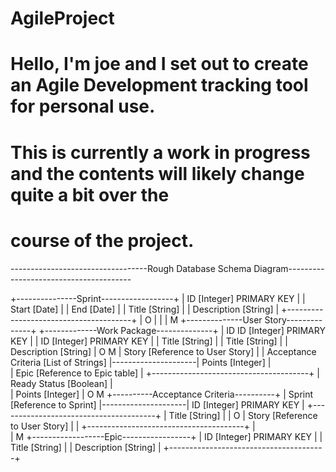 # AgileProject
# Hello, I'm joe and I set out to create an Agile Development tracking tool for personal use.
# This is currently a work in progress and the contents will likely change quite a bit over the
# course of the project.

----------------------------------Rough Database Schema Diagram---------------------------------------

+---------------Sprint------------------+
| ID [Integer] PRIMARY KEY              |
| Start [Date]                          |
| End [Date]                            |
| Title [String]                        |
| Description [String]                  |
+---------------------------------------+
                   | O
                   |
                   |
                   | M
+--------------User  Story--------------+                     +-------------Work Package--------------+
| ID ID [Integer] PRIMARY KEY           |                     | ID [Integer] PRIMARY KEY              |
| Title [String]                        |                     | Title [String]                        |
| Description [String]                  | O                 M | Story [Reference to User Story]       |
| Acceptance Criteria [List of Strings] |---------------------| Points [Integer]                      |              
| Epic [Reference to Epic table]        |                     +---------------------------------------+
| Ready Status [Boolean]                |                     
| Points [Integer]                      | O                 M +----------Acceptance Criteria----------+
| Sprint [Reference to Sprint]          |---------------------| ID [Integer] PRIMARY KEY              |
+---------------------------------------+                     | Title [String]                        |
                   | O                                        | Story [Reference to User Story]       |
                   |                                          +---------------------------------------+
                   |                                          
                   | M
+------------------Epic-----------------+
| ID [Integer] PRIMARY KEY              |
| Title [String]                        |
| Description [String]                  |
+---------------------------------------+
